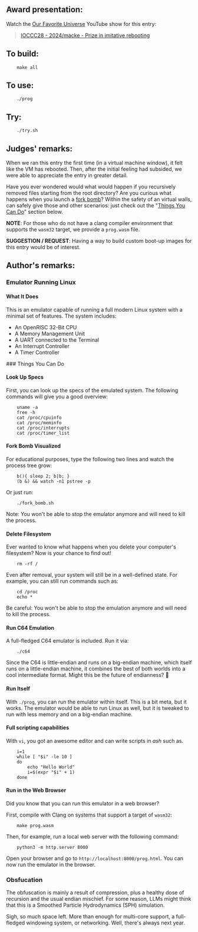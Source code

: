 ## Award presentation:

Watch the [Our Favorite Universe](https://www.youtube.com/@OurFavoriteUniverse)
YouTube show for this entry:

> [IOCCC28 - 2024/macke - Prize in imitative rebooting](https://www.youtube.com/watch?v=jeQFI_8kGA4)


## To build:

``` <!---sh-->
    make all
```


## To use:

``` <!---sh-->
    ./prog
```


## Try:

``` <!---sh-->
    ./try.sh
```


## Judges' remarks:

When we ran this entry the first time (in a virtual machine window), it felt like the VM has rebooted.
Then, after the initial feeling had subsided, we were able to appreciate the entry in greater detail.

Have you ever wondered would what would happen if you recursively removed
files starting from the root directory?  Are you curious what happens when
you launch a [fork bomb](https://en.wikipedia.org/wiki/Fork_bomb)?
Within the safety of an virtual walls, can safely give those and other scenarios:
just check out the "[Things You Can Do](#todo")" section below.

**NOTE**: For those who do not have a clang compiler environment that
supports the `wasm32` target, we provide a `prog.wasm` file.

**SUGGESTION / REQUEST**: Having a way to build custom boot-up images for this entry would be of interest.


## Author's remarks:


### Emulator Running Linux


#### What It Does

This is an emulator capable of running a full modern Linux system with a minimal set of features. The system includes:

* An OpenRISC 32-Bit CPU
* A Memory Management Unit
* A UART connected to the Terminal
* An Interrupt Controller
* A Timer Controller


<div id="todo">
### Things You Can Do
</div>


#### Look Up Specs

First, you can look up the specs of the emulated system. The following commands will give you a good overview:

``` <!---sh-->
    uname -a
    free -h
    cat /proc/cpuinfo
    cat /proc/meminfo
    cat /proc/interrupts
    cat /proc/timer_list
```


#### Fork Bomb Visualized

For educational purposes, type the following two lines and watch the process tree grow:

``` <!---sh-->
    b(){ sleep 2; b|b; }
    (b &) && watch -n1 pstree -p
```

Or just run:

``` <!---sh-->
    ./fork_bomb.sh
```

Note: You won't be able to stop the emulator anymore and will need to kill the process.


#### Delete Filesystem

Ever wanted to know what happens when you delete your computer's filesystem?
Now is your chance to find out!

``` <!---sh-->
    rm -rf /
```

Even after removal, your system will still be in a well-defined state.
For example, you can still run commands such as:

``` <!---sh-->
    cd /proc
    echo *
```

Be careful: You won't be able to stop the emulation anymore and will need to kill the process.


#### Run C64 Emulation

A full-fledged C64 emulator is included. Run it via:

``` <!---sh-->
    ./c64
```

Since the C64 is little-endian and runs on a big-endian machine, which itself runs on a little-endian machine, it combines the best of both worlds into a cool intermediate format. Might this be the future of endianness? 🤔


#### Run Itself

With `./prog`, you can run the emulator within itself. This is a bit meta, but it works.
The emulator would be able to run Linux as well, but it is tweaked to run with less memory and on a big-endian machine.


#### Full scripting capabilities

With `vi`, you got an awesome editor and can write scripts in *ash* such as.

``` <!---sh-->
    i=1
    while [ "$i" -le 10 ]
    do
        echo "Hello World"
        i=$(expr "$i" + 1)
    done
```


#### Run in the Web Browser

Did you know that you can run this emulator in a web browser?

First, compile with Clang on systems that support a target of `wasm32`:

``` <!---sh-->
    make prog.wasm
```

Then, for example, run a local web server with the following command:

``` <!---sh-->
    python3 -m http.server 8000
```

Open your browser and go to `http://localhost:8000/prog.html`. You can now run the emulator in the browser.


### Obsfucation

The obfuscation is mainly a result of compression, plus a healthy dose of recursion and the usual endian mischief.
For some reason, LLMs might think that this is a Smoothed Particle Hydrodynamics (SPH) simulation.

Sigh, so much space left. More than enough for multi-core support, a full-fledged windowing system, or networking.
Well, there's always next year.


<!--

    Copyright © 1984-2025 by Landon Curt Noll and Leonid A. Broukhis.  All Rights Reserved.

    You are free to share and adapt this file under the terms of this license:

        Creative Commons Attribution-ShareAlike 4.0 International (CC BY-SA 4.0)

    For more information, see:

        https://creativecommons.org/licenses/by-sa/4.0/

-->
